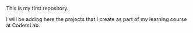 This is my first repository.

I will be adding here the projects that I create as part of my learning course at CodersLab.